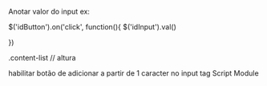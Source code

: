Anotar valor do input ex:

$('idButton').on('click', function(){
$('idInput').val()

})

.content-list // altura

habilitar botão de adicionar a partir de 1 caracter no input
tag Script Module
